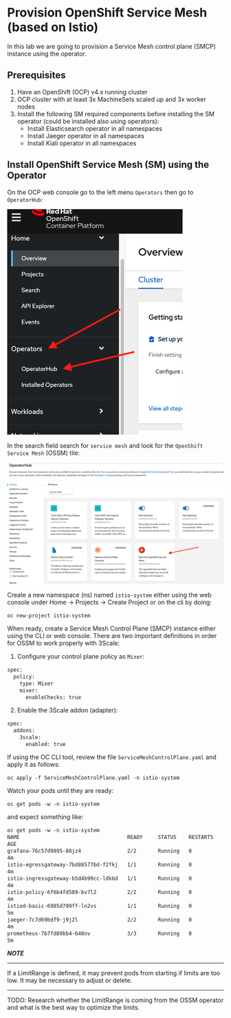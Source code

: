 # Provision OpenShift Service Mesh (based on Istio)

In this lab we are going to provision a Service Mesh control plane (SMCP) instance using the operator.

## Prerequisites

1. Have an OpenShift (OCP) v4.x running cluster
2. OCP cluster with at least 3x MachineSets scaled up and 3x worker nodes
3. Install the following SM required components before installing the SM operator (could be installed also using operators):
    - Install Elasticsearch operator in all namespaces
    - Install Jaeger operator in all namespaces
    - Install Kiali operator in all namespaces

## Install OpenShift Service Mesh (SM) using the Operator

On the OCP web console go to the left menu `Operators` then go to `OperatorHub`:

![](../images/operator-hub-menu.png)

In the search field search for `service mesh` and look for the `OpenShift Service Mesh` (OSSM) tile:

![](../images/operator-sm-tile.png)

Create a new namespace (ns) named `istio-system` either using the web console under Home -> Projects -> Create Project or on the cli by doing:

```
oc new-project istio-system
```

When ready, create a Service Mesh Control Plane (SMCP) instance either using the CLI or web console. There are two important definitions in order for OSSM to work properly with 3Scale:

1. Configure your control plane policy as `Mixer`:
```
spec:
  policy:
    type: Mixer
    mixer:
      enableChecks: true
```
2. Enable the 3Scale addon (adapter):
```
spec:
  addons:
    3scale:
      enabled: true
```

If using the OC CLI tool, review the file `ServiceMeshControlPlane.yaml` and apply it as follows:

```
oc apply -f ServiceMeshControlPlane.yaml -n istio-system
```

Watch your pods until they are ready:
```
oc get pods -w -n istio-system
```

and expect something like:
```
oc get pods -w -n istio-system
NAME                                   READY     STATUS    RESTARTS   AGE
grafana-76c57d9895-88jz4               2/2       Running   0          4m
istio-egressgateway-7bd88577bd-f2fkj   1/1       Running   0          4m
istio-ingressgateway-b5d4b99cc-ldk6d   1/1       Running   0          4m
istio-policy-6f6b4fd589-bv7l2          2/2       Running   0          4m
istiod-basic-6985d799ff-ln2vs          1/1       Running   0          5m
jaeger-7c7d69bdf9-j9j2l                2/2       Running   0          4m
prometheus-7b7fd89bb4-648nv            3/3       Running   0          5m
```

***NOTE***
***
If a LimitRange is defined, it may prevent pods from starting if limits are too low. It may be necessary to adjust or delete.
***
TODO: Research whether the LimitRange is coming from the OSSM operator and what is the best way to optimize the limits.